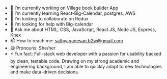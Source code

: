 
- 🔭 I’m currently working on Village book builder App
- 🌱 I’m currently learning React-Big-Calendar, postgres, AWS
- 👯 I’m looking to collaborate on Redux
- 🤔 I’m looking for help with Big-calendar
- 💬 Ask me about HTML, CSS, JavaScript, React JS, Node JS, Express, Knex
- 📫 How to reach me: sathyaganesan.b2w@gmail.com
- 😄 Pronouns: She/her
- ⚡ Fun fact: Full-stack web developer with a passion for usability backed by clean, testable code. Drawing on my strong academic and engineering background, I am able to quickly adapt to new technologies and make data-driven decisions.

